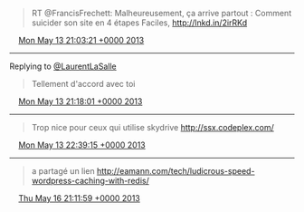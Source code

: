 > RT @FrancisFrechett: Malheureusement, ça arrive partout : Comment suicider son site en 4 étapes Faciles, http://lnkd.in/2irRKd

<img src="/media/tweet.ico" width="12" /> [Mon May 13 21:03:21 +0000 2013](https://twitter.com/eduplessis/status/334051260191870976)

----

Replying to [@LaurentLaSalle](https://twitter.com/LaurentLaSalle/status/334052356964642816)

> Tellement d'accord avec toi

<img src="/media/tweet.ico" width="12" /> [Mon May 13 21:18:01 +0000 2013](https://twitter.com/eduplessis/status/334054949661048833)

----

> Trop nice pour ceux qui utilise skydrive http://ssx.codeplex.com/

<img src="/media/tweet.ico" width="12" /> [Mon May 13 22:39:15 +0000 2013](https://twitter.com/eduplessis/status/334075396310065152)

----

> a partagé un lien http://eamann.com/tech/ludicrous-speed-wordpress-caching-with-redis/

<img src="/media/tweet.ico" width="12" /> [Thu May 16 21:11:59 +0000 2013](https://twitter.com/eduplessis/status/335140594932400130)
